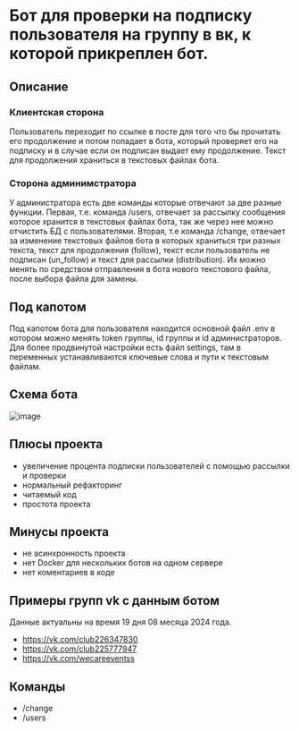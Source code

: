 # Бот для проверки на подписку пользователя на группу в вк, к которой прикреплен бот. 
## Описание
### Клиентская сторона
Пользователь переходит по ссылке в посте для того что бы прочитать его продолжение и потом попадает в бота, который проверяет его на подписку и в случае если он подписан выдает ему продолжение.
Текст для продолжения храниться в текстовых файлах бота. 
### Сторона админимстратора 
У администратора есть две команды которые отвечают за две разные функции. Первая, т.е. команда /users, отвечает за рассылку сообщения которое хранится в текстовых файлах бота, так же через нее можно отчистить БД с пользователями. 
Вторая, т.е команда /change, отвечает за изменение текстовых файлов бота в которых храниться три разных текста, текст для продолжения (follow), текст если пользователь не подписан (un_follow) и текст для рассылки (distribution).
Их можно менять по средством отправления в бота нового текстового файла, после выбора файла для замены.
## Под капотом
Под капотом бота для пользователя находится основной файл .env в котором можно менять token группы, id группы и id администраторов. Для более продвинутой настройки есть файл settings, там в переменных устанавливаются ключевые слова и пути к текстовым файлам.
## Схема бота
![image](https://github.com/user-attachments/assets/786fdfa1-b5ef-43dd-8869-a9f45745e5a5)
## Плюсы проекта
- увеличение процента подписки пользователей с помощью рассылки и проверки
- нормальный рефакторинг
- читаемый код
- простота проекта
## Минусы проекта
- не асинхронность проекта 
- нет Docker для нескольких ботов на одном сервере
- нет коментариев в коде
## Примеры групп vk с данным ботом
Данные актуальны на время 19 дня 08 месяца 2024 года. 
- https://vk.com/club226347830
- https://vk.com/club225777947
- https://vk.com/wecareeventss
## Команды 
- /change
- /users


 
